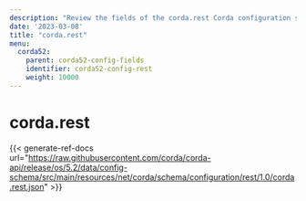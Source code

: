 ```yaml
---
description: "Review the fields of the corda.rest Corda configuration section."
date: '2023-03-08'
title: "corda.rest"
menu:
  corda52:
    parent: corda52-config-fields
    identifier: corda52-config-rest
    weight: 10000
---
```

# corda.rest

{{< generate-ref-docs url="https://raw.githubusercontent.com/corda/corda-api/release/os/5.2/data/config-schema/src/main/resources/net/corda/schema/configuration/rest/1.0/corda.rest.json" >}}